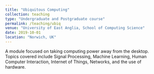 ```yaml
---
title: "Ubiquitous Computing"
collection: teaching
type: "Undergraduate and Postgraduate course"
permalink: /teaching/ubiq
venue: "University of East Anglia, School of Computing Science"
date: 2019-10-01
location: "Norwich, UK"
---
```


A module focused on taking computing power away from the desktop. Topics covered include Signal Processing, Machine Learning, Human Computer Interaction, Internet of Things, Networks, and the use of hardware.